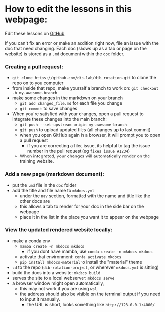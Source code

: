 # How to edit the lessons in this webpage:

Edit these lessons on [GitHub](https://github.com/dib-lab/dib_rotation)

If you can't fix an error or make an addition right now, file an issue with the doc that need changing. Each doc (shows up as a tab or page on the website) is stored as a `.md` document within the `doc` folder.

### Creating a pull request:
+ `git clone https://github.com/dib-lab/dib_rotation.git` to clone the repo on to you computer
+ from inside that repo, make yourself a branch to work on: `git checkout -b my-awesome-branch`
+ make some changes in the markdown on your branch 
    + `git add changed_file.md` for each file you change
    + `git commit` to save changes
+ When you're satisfied with your changes, open a pull request to integrate these changes into the main branch:
    + `git push --set-upstream origin my-awesome-branch`
    + `git push` to upload updated files (all changes up to last commit)
    + when you open GitHub again in a browser, it will prompt you to open a pull request
        + if you are correcting a filed issue, its helpful to tag the issue number in the pull request (eg `fixes issue #1234`)
    + When integrated, your changes will automatically render on the training website.
    

### Add a new page (markdown document):
+ put the `.md` file in the `doc` folder
+ add the title and file name to `mkdocs.yml` 
    + under the `nav` section, formatted with the name and title like the other docs are
    + this allows a tab to render for your doc in the side bar on the webpage
    + place it in the list in the place you want it to appear on the webpage

### View the updated rendered website locally:
+ make a conda env 
    + `mamba create -n mkdocs mkdocs`  
        + if you dont have mamba, use `conda create -n mkdocs mkdocs`
    +  activate that environment: `conda activate mkdocs`
    + `pip install mkdocs-material` to install the "material" theme
+ `cd` to the repo (`dib-rotation-project`, or wherever `mkdocs.yml` is sitting) 
+ build the docs into a website: `mkdocs build`
+ serves the site to a local webserver: `mkdocs serve`
+ a browser window might open automatically, 
    + this may not work if you are using `wsl`
    + the address should also be visible on the terminal output if you need to input it manually.
        + the URL is short, looks something like `http://123.0.0.1:4000/`




